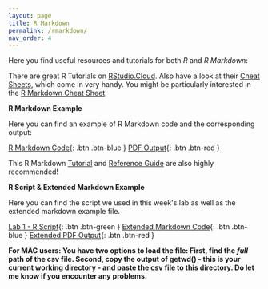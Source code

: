 ```yaml
---
layout: page
title: R Markdown
permalink: /rmarkdown/
nav_order: 4
---
```


 Here you find useful resources and tutorials for both _R_ and _R Markdown_:
 
There are great R Tutorials on [RStudio.Cloud](https://rstudio.cloud/learn/primers/). Also have a look at their [Cheat Sheets](https://rstudio.cloud/learn/cheat-sheets), which come in very handy. You might be particularly interested in the [R Markdown Cheat Sheet](https://raw.githubusercontent.com/rstudio/cheatsheets/main/rmarkdown-2.0.pdf).
 
 
 
__R Markdown Example__

Here you can find an example of R Markdown code and the corresponding output:

[R Markdown Code](https://raw.githubusercontent.com/bayreuth-politics/CI24/main/docs/R/RMD_Example_code.Rmd){: .btn .btn-blue }
[PDF Output](https://raw.githubusercontent.com/bayreuth-politics/CI24/main/docs/R/RMD_Example.pdf){: .btn .btn-red }


This R Markdown [Tutorial](https://rmarkdown.rstudio.com/lesson-1.html) and [Reference Guide](https://www.rstudio.com/wp-content/uploads/2015/03/rmarkdown-reference.pdf?_ga=2.156642171.1542584868.1612471345-118280016.1612471345) are also highly recommended!


__R Script & Extended Markdown Example__

Here you can find the script we used in this week's lab as well as the extended markdown example file.

[Lab 1 - R Script](https://raw.githubusercontent.com/bayreuth-politics/CI24/main/docs/R/CI24_Lab1_RMarkdown.R){: .btn .btn-green }
[Extended Markdown Code](https://raw.githubusercontent.com/bayreuth-politics/CI24/main/docs/R/R_Markdown_Example.Rmd){: .btn .btn-blue }
[Extended PDF Output](https://raw.githubusercontent.com/bayreuth-politics/CI24/main/docs/R/R_Markdown_Example.pdf){: .btn .btn-red }

__For MAC users: You have two options to load the file: First, find the *full* path of the csv file. Second, copy the output of getwd() - this is your current working directory - and paste the csv file to this directory. Do let me know if you encounter any problems.__

